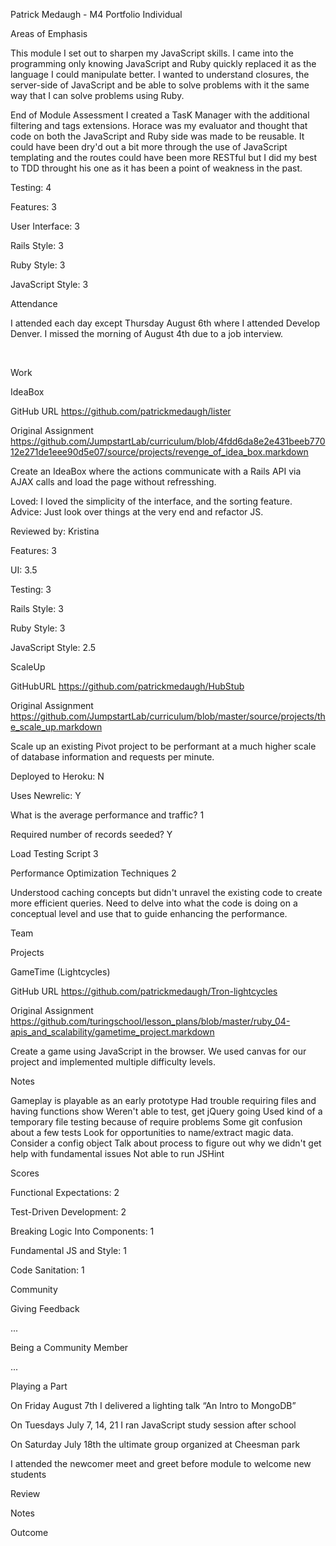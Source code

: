 Patrick Medaugh - M4 Portfolio
Individual

Areas of Emphasis

This module I set out to sharpen my JavaScript skills. I came into the programming only knowing JavaScript and Ruby quickly replaced it as the language I could manipulate better. I wanted to understand closures, the server-side of JavaScript and be able to solve problems with it the same way that I can solve problems using Ruby.

End of Module Assessment
I created a TasK Manager with the additional filtering and tags extensions. Horace was my evaluator and thought that code on both the JavaScript and Ruby side was made to be reusable. It could have been dry'd out a bit more through the use of JavaScript templating and the routes could have been more RESTful but I did my best to TDD throught his one as it has been a point of weakness in the past.

Testing: 4

Features: 3

User Interface: 3

Rails Style: 3

Ruby Style: 3

JavaScript Style: 3



Attendance

I attended each day except Thursday August 6th where I attended Develop Denver. I missed the morning of August 4th due to a job interview.

<br/>

Work

IdeaBox

GitHub URL https://github.com/patrickmedaugh/lister

Original Assignment https://github.com/JumpstartLab/curriculum/blob/4fdd6da8e2e431beeb77012e271de1eee90d5e07/source/projects/revenge_of_idea_box.markdown

Create an IdeaBox where the actions communicate with a Rails API via AJAX calls and load the page without refresshing.

Loved: I loved the simplicity of the interface, and the sorting feature.
Advice: Just look over things at the very end and refactor JS.

Reviewed by: Kristina

Features: 3

UI: 3.5

Testing: 3

Rails Style: 3

Ruby Style: 3

JavaScript Style: 2.5



ScaleUp

GitHubURL https://github.com/patrickmedaugh/HubStub

Original Assignment https://github.com/JumpstartLab/curriculum/blob/master/source/projects/the_scale_up.markdown

Scale up an existing Pivot project to be performant at a much higher scale of database information and requests per minute.

Deployed to Heroku: N

Uses Newrelic: Y

What is the average performance and traffic? 1

Required number of records seeded? Y

Load Testing Script 3

Performance Optimization Techniques 2


Understood caching concepts but didn't unravel the existing code to create more efficient queries. Need to delve into what the code is doing on a conceptual level and use that to guide enhancing the performance.



Team

Projects

GameTime (Lightcycles)

GitHub URL https://github.com/patrickmedaugh/Tron-lightcycles

Original Assignment https://github.com/turingschool/lesson_plans/blob/master/ruby_04-apis_and_scalability/gametime_project.markdown

Create a game using JavaScript in the browser. We used canvas for our project and implemented multiple difficulty levels.

Notes

Gameplay is playable as an early prototype
Had trouble requiring files and having functions show
Weren't able to test, get jQuery going
Used kind of a temporary file testing because of require problems
Some git confusion about a few tests
Look for opportunities to name/extract magic data. Consider a config object
Talk about process to figure out why we didn't get help with fundamental issues
Not able to run JSHint

Scores

Functional Expectations: 2

Test-Driven Development: 2

Breaking Logic Into Components: 1

Fundamental JS and Style: 1

Code Sanitation: 1



Community

Giving Feedback

...

Being a Community Member

...

Playing a Part

On Friday August 7th I delivered a lighting talk “An Intro to	MongoDB”

On Tuesdays July 7, 14, 21 I ran JavaScript study session after	school

On Saturday July 18th the ultimate group organized at Cheesman park

I attended the newcomer meet and greet before module to welcome new students


Review

Notes



Outcome


